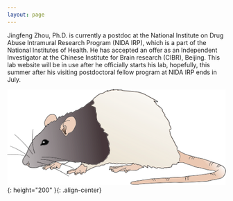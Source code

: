```yaml
---
layout: page
---
```

Jingfeng Zhou, Ph.D. is currently a postdoc at the National Institute on Drug Abuse Intramural Research Program (NIDA IRP), which is a part of the National Institutes of Health. He has accepted an offer as an Independent Investigator at the Chinese Institute for Brain research (CIBR), Beijing. This lab website will be in use after he officially starts his lab, hopefully, this summer after his visiting postdoctoral fellow program at NIDA IRP ends in July.

![rat_image](/assets/rat3.png){: height="200" }{: .align-center}
